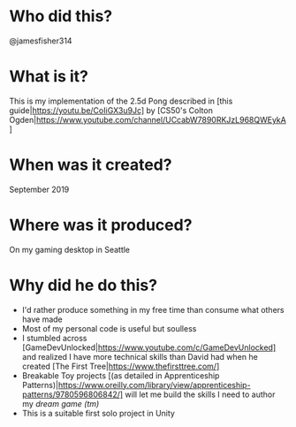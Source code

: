 # Who did this?
@jamesfisher314

# What is it?
This is my implementation of the 2.5d Pong described in [this guide|https://youtu.be/CoIiGX3u9Jc] by [CS50's Colton Ogden|https://www.youtube.com/channel/UCcabW7890RKJzL968QWEykA]

# When was it created?
September 2019

# Where was it produced?
On my gaming desktop in Seattle

# Why did he do this?
- I'd rather produce something in my free time than consume what others have made
- Most of my personal code is useful but soulless
- I stumbled across [GameDevUnlocked|https://www.youtube.com/c/GameDevUnlocked] and realized I have more technical skills than David had when he created [The First Tree|https://www.thefirsttree.com/]
- Breakable Toy projects [(as detailed in Apprenticeship Patterns)|https://www.oreilly.com/library/view/apprenticeship-patterns/9780596806842/] will let me build the skills I need to author my *dream game (tm)*
- This is a suitable first solo project in Unity
